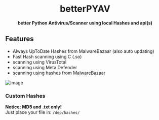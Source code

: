 <div align=center>  
  
  # betterPYAV   
     
  **better Python Antivirus/Scanner using local Hashes and api(s)**   
  
</div>

## Features
- Always UpToDate Hashes from MalwareBazaar (also auto updating)
- Fast Hash scanning using C (.so)
- scanning using VirusTotal
- scanning using Meta Defender
- scanning using hashes from MalwareBazaar

![image](https://github.com/cookie0o/betterPYAV/assets/81589649/fc6d5ddd-428a-4891-9833-bf175c1a0a4f)


### Custom Hashes   
**Notice: MD5 and .txt only!**   
Just place your file in: `/dep/hashes/`   

